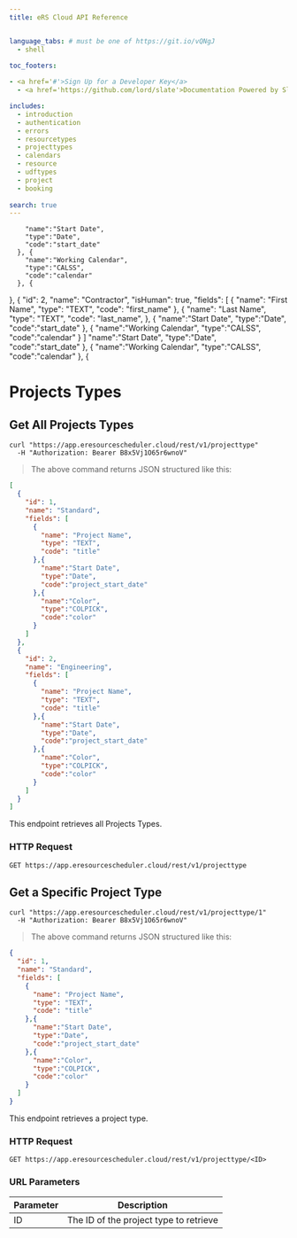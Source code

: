 ```yaml
---
title: eRS Cloud API Reference


language_tabs: # must be one of https://git.io/vQNgJ
  - shell
  
toc_footers:

- <a href='#'>Sign Up for a Developer Key</a>
  - <a href='https://github.com/lord/slate'>Documentation Powered by Slate</a>

includes:
  - introduction
  - authentication
  - errors
  - resourcetypes
  - projecttypes
  - calendars
  - resource
  - udftypes
  - project
  - booking
  
search: true
---
```


        "name":"Start Date",
        "type":"Date",
        "code":"start_date"
      }, {
        "name":"Working Calendar",
        "type":"CALSS",
        "code":"calendar"
      }, {
  },
  {
    "id": 2,
    "name": "Contractor",
    "isHuman": true,
    "fields": [
      {
        "name": "First Name",
        "type": "TEXT",
        "code": "first_name"
      }, {
        "name": "Last Name",
        "type": "TEXT",
        "code": "last_name",
      }, {
        "name":"Start Date",
        "type":"Date",
        "code":"start_date"
      }, {
        "name":"Working Calendar",
        "type":"CALSS",
        "code":"calendar"
      }
    ]
      "name":"Start Date",
      "type":"Date",
      "code":"start_date"
    }, {
      "name":"Working Calendar",
      "type":"CALSS",
      "code":"calendar"
    }, {
# Projects Types
## Get All Projects Types

```shell
curl "https://app.eresourcescheduler.cloud/rest/v1/projecttype"
  -H "Authorization: Bearer B8x5Vj1O65r6wnoV"
```
> The above command returns JSON structured like this:

```json
[
  {
    "id": 1,
    "name": "Standard",
    "fields": [
      {
        "name": "Project Name",
        "type": "TEXT",
        "code": "title"
      },{
        "name":"Start Date",
        "type":"Date",
        "code":"project_start_date"
      },{
        "name":"Color",
        "type":"COLPICK",
        "code":"color"
      }
    ]
  },
  {
    "id": 2,
    "name": "Engineering",
    "fields": [
      {
        "name": "Project Name",
        "type": "TEXT",
        "code": "title"
      },{
        "name":"Start Date",
        "type":"Date",
        "code":"project_start_date"
      },{
        "name":"Color",
        "type":"COLPICK",
        "code":"color"
      }
    ]
  }
]
```
This endpoint retrieves all Projects Types.

### HTTP Request

`GET https://app.eresourcescheduler.cloud/rest/v1/projecttype`


## Get a Specific Project Type

```shell
curl "https://app.eresourcescheduler.cloud/rest/v1/projecttype/1"
  -H "Authorization: Bearer B8x5Vj1O65r6wnoV"
```

> The above command returns JSON structured like this:

```json
{
  "id": 1,
  "name": "Standard",
  "fields": [
    {
      "name": "Project Name",
      "type": "TEXT",
      "code": "title"
    },{
      "name":"Start Date",
      "type":"Date",
      "code":"project_start_date"
    },{
      "name":"Color",
      "type":"COLPICK",
      "code":"color"
    }
  ]
}
```

This endpoint retrieves a project type.

### HTTP Request

`GET https://app.eresourcescheduler.cloud/rest/v1/projecttype/<ID>`

### URL Parameters

Parameter | Description
--------- | -----------
ID | The ID of the project type to retrieve